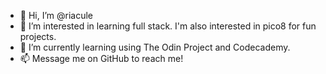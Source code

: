 - 👋 Hi, I’m @riacule
- 👀 I’m interested in learning full stack. I'm also interested in pico8 for fun projects.
- 🌱 I’m currently learning using The Odin Project and Codecademy. 
- 📫 Message me on GitHub to reach me!

<!---
riacule/riacule is a ✨ special ✨ repository because its `README.md` (this file) appears on your GitHub profile.
You can click the Preview link to take a look at your changes.
--->
